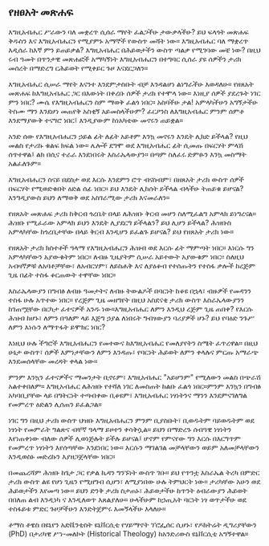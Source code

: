 ## የዘፀአት መጽሐፍ

እግዚአብሔር ሥራውን ባለ መቋረጥ ሲሰራ ማየት ፈልጋችሁ ታውቃላችሁ? ይህ ፍላጎት መጽሐፍ ቅዱስን እና እግዚአብሔርን የሚያምኑ አማኞች የውስጥ መሻት ነው። እግዚአብሔር ባለ ማቋረጥ እዲሰራ ከእኛ ምን ይጠይቃል? እግዚአብሔር በሕይወታችን ውስጥ ጣልቃ የሚገባው መቼ ነው? በዚህ ሩብ ዓመት በጥንታዊ መጽሐፎች አማካኝነት እግዚአብሔርን በተግባር ሲሰራ ያዩ ሰዎችን ታሪክ መሰረት በማድረግ ርሕይወት የሚቀይር ጉዞ እናደርጋለን።

እግዚአብሔር ሲሠራ ማየት እናንተ እንደምታስቡት ብቻ እንዳልሆነ ልነግራችሁ እወዳለሁ። የዘጸአት መጽሐፍ ከእግዚአብሔር ጋር በእውነት በቀረቡ ሰዎች ታሪክ የተሞላ ነው። እነዚያ ሰዎች ያደረጉት ነገር ምን ነበር? ሙሴ የእግዚአብሔርን ስም ማወቅ ፈልጎ ነበር። አስባችሁ ታል! አምላካችሁን አግኝታችሁ ትስሙ ማን እንደሆነ መጠየቅ አስቂኝ አይመስላችሁም? ፈርዖንስ ለእግዚአብሔር ምንም ሰምቶ እንደማያውቅ ተናግሮ ነበር፤ እንዲያውም ከነአካቴው መኖሩን ጠይቋል።

አንድ ሰው የእግዚአብሔርን ኃይል ፊት ለፊት አይቶም እንኳ መኖሩን እንዴት ሊክድ ይችላል? የዚህ መልስ የታሪኩ ቁልፍ ክፍል ነው። ሌሎች ደግሞ ወደ እግዚአብሔር ፊት ሲመጡ በፍርሃት ምላሽ ሰጥተዋል፤ ልክ በሲና ተራራ እንደነበሩት እስራኤላውያን። በጣም ስለፈሩ ድምፁን እንኳ መስማት አልፈለጉም።

እግዚአብሔርን ስናይ በደስታ ወደ እርሱ እንደምን ሮጥ ብናስብም፣ በዘጸአት ታሪክ ውስጥ ሰዎች በፍርሃት የሚወድቁበት ዕድል ሰፊ ነበር። ይህ እንዴት ሊከሰት ይችላል ብላችሁ ትጠይቁ ይሆናል? እንግዲያውስ ይህን ለማወቅ ወደ አስገራሚው ታሪክ እናመራለን።

የዘጸአት መጽሐፍ ታሪክ ከቅርብ ጎረቤት በላይ ለሕዝቡ ቅርብ መሆን ስለሚፈልግ አምላክ ይነግረናል። ሕዝቡ የሚፈራው አምላክ ይህን እንዴት ሊያደርግ ይችላልን? ይህ ሊሆን ይችላል? ሕዝቡስ አምላካቸው ከጎረቤታቸው በላይ ቅርብ እንዲሆን ይፈልጉ ይሆናል? ይህ የዘጸአት ታሪክ ነው።

የዘጸአት ታሪክ ክስተቶች ዓላማ የእግዚአብሔርን ሕዝብ ወደ እርሱ ፊት ማምጣት ነበር። እነርሱ ግን አምላካቸውን አያውቁትም ነበር። ለብዙ ጊዜያትም ሲሠራ አይተውት አያውቁም ነበር፡፡ ስለዚህ አብዛኛዎቹ ለአባቶቻቸው፣ ለአብርሃም፣ ለይስሐቅ እና ለያዕቆብ የተሰጡትን የተስፋ ቃሎች ከረጅም ጊዜ በፊት ተስፋ ቆርጠውት ተዋቸው ነበር።

እስራኤላውያን በግብፅ ለብዙ ዓመታትና ለብዙ ትውልዶች በባርነት ከቆዩ በኋላ፣ ብዙዎች የመዳንን ተስፋ ሁሉ አጥተው ነበር። የረጅም ጊዜ መዘግየት በዚህ አስደናቂ ታሪክ ውስጥ እስራኤላውያንን ከገጠሟቸው በርካታ ፈተናዎች አንዱ ነው።እግዚአብሔር ለምን እንዲህ ረጅም ጊዜ ጠበቀ? የእርሱ ሕዝብ ከሆኑ፣ ለምን በዓለም ላይ እጅግ ኃያል ለነበሩት ግብፃውያን ባሪያዎች ሆኑ? ይህ የባዕድ ንጉሥ ለምን እነሱን ለማጥፋት ይሞክር ነበር?

እነዚህ ሁሉ ችግሮች እግዚአብሔርን የመተውና ከእግዚአብሔር የመለያየትን ስሜት ፈጥረዋል። በዚህ ሁኔታ ውስጥ፣ ሰዎች እምነታቸውን ለምን እንዳጡ፣ የባርነት ሕይወት ለምን ቀላሉና ምርጡ አማራጭ እንደመሰላቸው መረዳት ቀላል ነው።

ምንም እንኳን ፈተናዎችና ማመንታት ቢኖሩም፣ እግዚአብሔር "አይሆንም" የሚለውን መልስ በጭራሽ አልተቀበለም። እግዚአብሔር ለሕዝቡ የተሻለ ነገር ለመስጠት ከልቡ ፈልጎ ነበር።ምንም እንኳን በግብፅ አካባቢያቸው ላይ በግትርነት ተጣብቀው ቢቆዩም፣ እግዚአብሔር ነፃነትንና ማንን እንደምናገለግል የመምረጥ ዕድልን ሊሰጠን ይፈልጋል።

ነገር ግን በዚህ ታሪክ ውስጥ ህዝቡ እግዚአብሔርን ምንም ቢያስቡት፣ ቢወዱትም ባይወዱትም ወደ ነፃነት የመምራት ግልጽና ብቸኛ ዓላማ ይዞተን ቀሳቅሷል። ይህን በማድረጉ ሰብዓዊ ነፃነትን እየነጠቀነው ብለው ሰዎች ሊወነጅሉት ይችሉ ይሆናል፤ ሆኖም የምናየው ግን እርሱ በእርግጥም የመምረጥ ነፃነትን እየሰጣቸው እንደነበር ነው። እርሱን ማገልገል መቻላቸውን ወይም አለመቻላቸውን እንዲወስኑ መድረኩን እያዘጋጀላቸው ነበር።

በመጨረሻም ሕዝቡ ከጌታ ጋር የቃል ኪዳን ግንኙነት ውስጥ ገቡ። ይህ የጥንቷ እስራኤል ትረካ በምድር ታሪክ ውስጥ ልዩ የሆነ ጊዜን የሚዘግብ ሲሆን፣ ለሚያነበው ሁሉ ትምህርት ነው። ታሪካቸው አሁን ወደ ሕይወታችን እየመጣ ነው። ይህን ድንቅ ታሪክ ስታጠኑ፣ ሕይወታችሁ ከጥንት ዕብራውያን ሕይወት በበለጠ ልብ እንዲነካ ና እንዲለወጥ እጸልያለሁ። ሁላችሁም ከኃጢአት ባርነት ነፃ ወጥታችሁ ወደ ተስፋይቱ ምድር ጉዞቻችሁን እንድትጀምሩ እመኝላችሁ እላለሁ።

ቶማስ ቶዌስ በዩኒየን አድቬንቲስት ዩኒቨርሲቲ የሃይማኖት ፕሮፌሰር ሲሆኑ፣ የዶክትሬት ዲግሪያቸውን (PhD) በታሪካዊ ሥነ-መለኮት (Historical Theology) ከአንድሪውስ ዩኒቨርሲቲ አግኝተዋል።